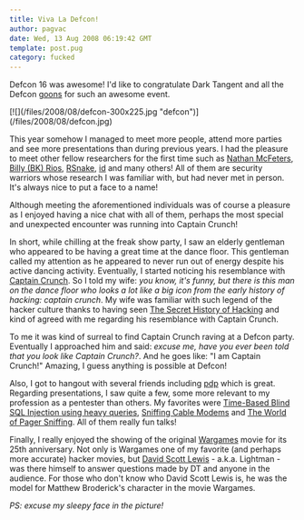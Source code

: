 ```yaml
---
title: Viva La Defcon!
author: pagvac
date: Wed, 13 Aug 2008 06:19:42 GMT
template: post.pug
category: fucked
---
```


Defcon 16 was awesome! I'd like to congratulate Dark Tangent and all the Defcon [goons](https://www.defcon.org/html/links/dc-goons.html) for such an awesome event.

<div class="screen">[![](/files/2008/08/defcon-300x225.jpg "defcon")](/files/2008/08/defcon.jpg)</div>

This year somehow I managed to meet more people, attend more parties and see more presentations than during previous years. I had the pleasure to meet other fellow researchers for the first time such as [Nathan McFeters](http://natemcfeters.blogspot.com/), [Billy (BK) Rios](http://xs-sniper.com/), [RSnake](http://ha.ckers.org/), [id](http://www.fthe.net/) and many others! All of them are security warriors whose research I was familiar with, but had never met in person. It's always nice to put a face to a name!

Although meeting the aforementioned individuals was of course a pleasure as I enjoyed having a nice chat with all of them, perhaps the most special and unexpected encounter was running into Captain Crunch!

In short, while chilling at the freak show party, I saw an elderly gentleman who appeared to be having a great time at the dance floor. This gentleman called my attention as he appeared to never run out of energy despite his active dancing activity. Eventually, I started noticing his resemblance with [Captain Crunch](http://www.webcrunchers.com/crunch/origins.html). So I told my wife: _you know, it's funny, but there is this man on the dance floor who looks a lot like a big icon from the early history of hacking: <em>captain crunch_</em>. My wife was familiar with such legend of the hacker culture thanks to having seen [The Secret History of Hacking](http://www.moviesfoundonline.com/secret_history_of_hacking.php) and kind of agreed with me regarding his resemblance with Captain Crunch.

To me it was kind of surreal to find Captain Crunch raving at a Defcon party. Eventually I approached him and said: _excuse me, have you ever been told that you look like Captain Crunch?_. And he goes like: "I am Captain Crunch!" Amazing, I guess anything is possible at Defcon!

Also, I got to hangout with several friends including [pdp](http://www.gnucitizen.org/author/pdp/) which is great. Regarding presentations, I saw quite a few, some more relevant to my profession as a pentester than others. My favorites were [Time-Based Blind SQL Injection using heavy queries](https://www.defcon.org/html/defcon-16/dc-16-speakers.html#Alonso), [Sniffing Cable Modems](http://www.defcon.org/html/defcon-16/dc-16-speakers.html#Martin) and [The World of Pager Sniffing](http://www.defcon.org/html/defcon-16/dc-16-speakers.html#Nycmike). All of them really fun talks!

Finally, I really enjoyed the showing of the original [Wargames](http://en.wikipedia.org/wiki/WarGames) movie for its 25th anniversary. Not only is Wargames one of my favorite (and perhaps more accurate) hacker movies, but [David Scott Lewis](http://blog.zerodaydefense.net/) - a.k.a. Lightman - was there himself to answer questions made by DT and anyone in the audience. For those who don't know who David Scott Lewis is, he was the model for Matthew Broderick's character in the movie Wargames.

_PS: excuse my sleepy face in the picture!_
